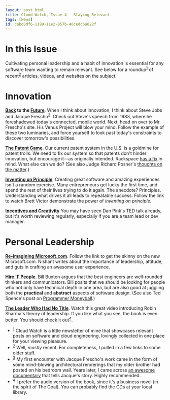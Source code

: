 ```yaml
---
layout: post.html
title: Cloud Watch, Issue 4 - Staying Relevant
tags: [News]
id: cabd8df6-1199-11e2-957b-46cedd6a022f
---
```


# In this Issue #

Cultivating personal leadership and a habit of innovation is essential for any software team wanting to remain relevant. See below for a roundup<sup><a name="id-1" href="#id-1.ftn">1</a></sup> of recent<sup><a name="id-2" href="#id-2.ftn">2</a></sup> articles, videos, and websites on the subject. 

# Innovation #

**[Back][speech] to the [Future][venus]**. When I think about innovation, I think about Steve Jobs and Jacque Frescho<sup><a name="id-23" href="#id-3.ftn">3</a></sup>. Check out Steve's speech from 1983, where he foreshadowed today's connected, mobile world. Next, head on over to Mr. Frescho's site. His Venus Project will blow your mind. Follow the example of these two luminaries, and force yourself to look past today's constraints to discover tomorrow's possibilities.

**[The Patent Game][patents-1]**. Our current patent system in the U.S. is a goldmine for patent trolls. We need to fix our system so that patents don't hinder innovation, but encourage it&mdash;as originally intended. Rackspace [has a fix][troll-pay] in mind. What else can we do? (See also Judge Richard Posner's [thoughts on the matter][patents-2].)

**[Inventing on Principle][principle]**. Creating great software and amazing experiences isn't a random exercise. Many entrepreneurs get lucky the first time, and spend the rest of their lives trying to do it again. The anecdote? Principles. Understanding what drives it all leads to repeatable success. Follow the link to watch Brett Victor demonstrate the power of *inventing on principle*.

**[Incentives and Creativity][pink]** You may have seen Dan Pink's  TED talk already, but it's worth reviewing regularly, especially if you are a team lead or dev manager.

[troll-pay]: http://www.rackspace.com/blog/patent-trolls-make-them-pay/
[venus]: http://www.thevenusproject.com/
[speech]: http://lifelibertytech.com/2012/10/02/the-lost-steve-jobs-speech-from-1983-foreshadowing-wireless-networking-the-ipad-and-the-app-store/
[patents-1]:http://arstechnica.com/tech-policy/2012/09/how-a-rogue-appeals-court-wrecked-the-patent-system/
[patents-2]:http://arstechnica.com/tech-policy/2012/10/judge-decries-excessive-copyright-and-software-patent-protections/
[principle]: http://vimeo.com/36579366
[pink]: http://www.ted.com/talks/dan_pink_on_motivation.html

# Personal Leadership #

**[Re-imagining Microsoft.com][new-msft]**. Follow the link to get the skinny on the new Microsoft.com. Nishant writes about the importance of leadership, attitude, and guts in crafting an awesome user experience.

**[Hire '<span class="mono">I</span>' People][hire-i-people]**. Bill Buxton argues that the best engineers are well-rounded thinkers and communicators. Bill posits that we should be looking for people who not only have technical depth in one area, but are also good at juggling both the **practical** and **abstract** aspects of software design. (See also Ted Spence's post on [Programmer Moneyball][moneyball].)

**[The Leader Who Had No Title][no-title]**. Watch this great video introducing Robin Sharma's theory of leadership. If you like what you see, the book is even better. You should check it out<sup><a name="id-4" href="#id-4.ftn">4</a></sup>.

[new-msft]: http://rainypixels.com/words/the-story-of-the-new-microsoft-com/
[hire-i-people]: http://www.businessweek.com/innovate/content/jul2009/id20090713_332802.htm
[no-title]: http://www.youtube.com/watch?v=BA9Qu4-b-M0&feature=youtube_gdata
[moneyball]: http://www.altdevblogaday.com/2012/07/18/programmer-moneyball/

<ul class="footnotes">
  <li>
    <sup><a name="id-1.ftn" href="#id-1">1</a></sup> Cloud Watch is a little newsletter of mine that showcases relevant posts on software and cloud engineering, lovingly collected in one place for your viewing pleasure. 
  </li>
  <li>
    <sup><a name="id-2.ftn" href="#id-2">2</a></sup> Well, <i>mostly</i> recent. For completeness, I pulled in a few links to some older stuff. 
  </li>
  <li>
    <sup><a name="id-3.ftn" href="#id-3">3</a></sup> My first encounter with Jacque Frescho's work came in the form of some mind-blowing architectural renderings that my older brother had posted on his bedroom wall. Years later, I came across <a href="http://movies.netflix.com/WiMovie/Future_by_Design/70101466?trkid=2361637">an awesome documentary</a> that tells Jacque's story. Highly recommended.
  </li>
  <li>
    <sup><a name="id-4.ftn" href="#id-4">4</a></sup> I prefer the audio version of the book, since it's a business novel (in the spirit of The Goal). You can probably find the CDs at your local library.
  </li>

</ul>


